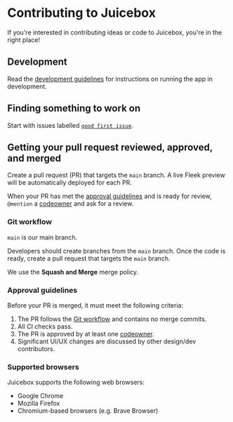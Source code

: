 # Contributing to Juicebox

If you're interested in contributing ideas or code to Juicebox, you're in the right place!

## Development

Read the [development guidelines](doc/development.md) for instructions on running the app in development.

## Finding something to work on

Start with issues labelled [`good first issue`](https://github.com/jbx-protocol/juice-juicehouse/issues?q=is%3Aopen+is%3Aissue+label%3A%22good+first+issue%22).

## Getting your pull request reviewed, approved, and merged

Create a pull request (PR) that targets the `main` branch. A live Fleek preview will be automatically deployed for each PR.

When your PR has met the [approval guidelines](#approval-guidelines) and is ready for review, `@mention` a [codeowner](.github/CODEOWNERS) and ask for a review.

### Git workflow

`main` is our main branch.

Developers should create branches from the `main` branch. Once the code is ready, create a pull request that targets the `main` branch.

We use the **Squash and Merge** merge policy.

### Approval guidelines

Before your PR is merged, it must meet the following criteria:

1. The PR follows the [Git workflow](#git-workflow) and contains no merge commits.
1. All CI checks pass.
1. The PR is approved by at least one [codeowner](.github/CODEOWNERS).
1. Significant UI/UX changes are discussed by other design/dev contributors.

### Supported browsers

Juicebox supports the following web browsers:

- Google Chrome
- Mozilla Firefox
- Chromium-based browsers (e.g. Brave Browser)
